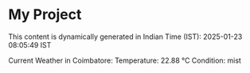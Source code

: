 # My Project

This content is dynamically generated in Indian Time (IST): 2025-01-23 08:05:49 IST


Current Weather in Coimbatore:
Temperature: 22.88 °C
Condition: mist
